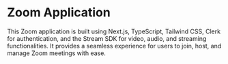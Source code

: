 # Zoom Application

This Zoom application is built using Next.js, TypeScript, Tailwind CSS, Clerk for authentication, and the Stream SDK for video, audio, and streaming functionalities. It provides a seamless experience for users to join, host, and manage Zoom meetings with ease.
